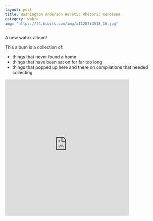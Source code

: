 ```yaml
---
layout: post
title: Washington Anderson Heretic Rhetoric Kerosene
category: wahrk
img: "https://f4.bcbits.com/img/a1128753518_16.jpg"
---
```

A new wahrk album!

This album is a collection of:
* things that never found a home
* things that have been sat on for far too long
* things that popped up here and there on compilations that needed collecting

<iframe style="border: 0; width: 400px; height: 440px;"
src="https://bandcamp.com/EmbeddedPlayer/album=1254564811/size=large/bgcol=ffffff/linkcol=0687f5/artwork=small/transparent=true/"
seamless><a href="http://wahrk.com/album/washington-anderson-heretic-rhetoric-kerosene">Washington Anderson Heretic
Rhetoric Kerosene by wahrk</a></iframe>

